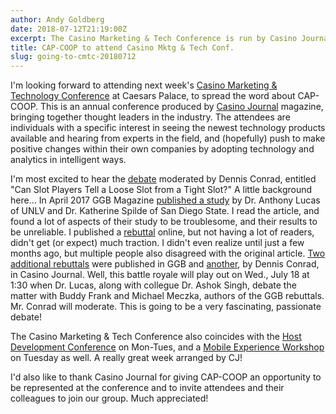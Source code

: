 ```yaml
---
author: Andy Goldberg
date: 2018-07-12T21:19:00Z
excerpt: The Casino Marketing & Tech Conference is run by Casino Journal magazine, July 17-19
title: CAP-COOP to attend Casino Mktg & Tech Conf. 
slug: going-to-cmtc-20180712
---
```


I'm looking forward to attending next week's [Casino Marketing & Technology Conference](http://www.casinomarketingconf.com) at Caesars Palace, to spread the word about CAP-COOP. This is an annual conference produced by [Casino Journal](https://www.casinojournal.com/) magazine, bringing together thought leaders in the industry. The attendees are individuals with a specific interest in seeing the newest technology products available and hearing from experts in the field, and (hopefully) push to make positive changes within their own companies by adopting technology and analytics in intelligent ways.

I'm most excited to hear the [debate](http://www.casinomarketingconf.com/index.php/conference/casino-technology-marketing-conference#wednesday-july-18) moderated by Dennis Conrad, entitled "Can Slot Players Tell a Loose Slot from a Tight Slot?" A little background here... In April 2017 GGB Magazine [published a study](https://ggbmagazine.com/article/that-winning-feeling/) by Dr. Anthony Lucas of UNLV and Dr. Katherine Spilde of San Diego State. I read the article, and found a lot of aspects of their study to be troublesome, and their results to be unreliable. I published a [rebuttal](https://thehousesometimeswins.com/severely-flawed-slot-machine-experiment-unsurprisingly-reaches-incorrect-conclusion-8f02f869003c) online, but not having a lot of readers, didn't get (or expect) much traction. I didn't even realize until just a few months ago, but multiple people also disagreed with the original article. [Two additional rebuttals](https://ggbmagazine.com/article/loose-or-tight/) were published in GGB and [another](https://www.linkedin.com/pulse/players-perceiving-tight-slots-dennis-conrad), by Dennis Conrad, in Casino Journal. Well, this battle royale will play out on Wed., July 18 at 1:30 when Dr. Lucas, along with collegue Dr. Ashok Singh, debate the matter with Buddy Frank and Michael Meczka, authors of the GGB rebuttals. Mr. Conrad will moderate. This is going to be a very fascinating, passionate debate!

The Casino Marketing & Tech Conference also coincides with the [Host Development Conference](http://casinomarketingconf.com/index.php/conference/host-development-conference) on Mon-Tues, and a [Mobile Experience Workshop](http://www.casinomarketingconf.com/index.php/conference/mobile-experience-and-engagement-training-workshop) on Tuesday as well. A really great week arranged by CJ!

I'd also like to thank Casino Journal for giving CAP-COOP an opportunity to be represented at the conference and to invite attendees and their colleagues to join our group. Much appreciated!
